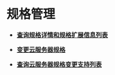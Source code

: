 # 规格管理<a name="ZH-CN_TOPIC_0112708160"></a>

-   **[查询规格详情和规格扩展信息列表](查询规格详情和规格扩展信息列表.md)**  

-   **[变更云服务器规格](变更云服务器规格.md)**  

-   **[查询云服务器规格变更支持列表](查询云服务器规格变更支持列表.md)**  


